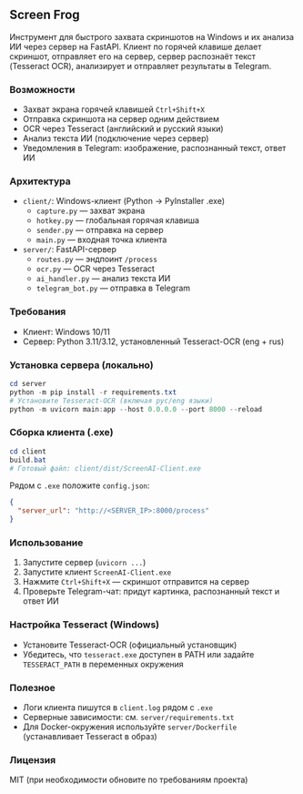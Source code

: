 ﻿## Screen Frog

Инструмент для быстрого захвата скриншотов на Windows и их анализа ИИ через сервер на FastAPI. Клиент по горячей клавише делает скриншот, отправляет его на сервер, сервер распознаёт текст (Tesseract OCR), анализирует и отправляет результаты в Telegram.

### Возможности
- Захват экрана горячей клавишей `Ctrl+Shift+X`
- Отправка скриншота на сервер одним действием
- OCR через Tesseract (английский и русский языки)
- Анализ текста ИИ (подключение через сервер)
- Уведомления в Telegram: изображение, распознанный текст, ответ ИИ

### Архитектура
- `client/`: Windows-клиент (Python → PyInstaller .exe)
  - `capture.py` — захват экрана
  - `hotkey.py` — глобальная горячая клавиша
  - `sender.py` — отправка на сервер
  - `main.py` — входная точка клиента
- `server/`: FastAPI-сервер
  - `routes.py` — эндпоинт `/process`
  - `ocr.py` — OCR через Tesseract
  - `ai_handler.py` — анализ текста ИИ
  - `telegram_bot.py` — отправка в Telegram

### Требования
- Клиент: Windows 10/11
- Сервер: Python 3.11/3.12, установленный Tesseract-OCR (eng + rus)

### Установка сервера (локально)
```powershell
cd server
python -m pip install -r requirements.txt
# Установите Tesseract-OCR (включая рус/eng языки)
python -m uvicorn main:app --host 0.0.0.0 --port 8000 --reload
```

### Сборка клиента (.exe)
```powershell
cd client
build.bat
# Готовый файл: client/dist/ScreenAI-Client.exe
```

Рядом с `.exe` положите `config.json`:
```json
{
  "server_url": "http://<SERVER_IP>:8000/process"
}
```

### Использование
1. Запустите сервер (`uvicorn ...`)
2. Запустите клиент `ScreenAI-Client.exe`
3. Нажмите `Ctrl+Shift+X` — скриншот отправится на сервер
4. Проверьте Telegram-чат: придут картинка, распознанный текст и ответ ИИ

### Настройка Tesseract (Windows)
- Установите Tesseract-OCR (официальный установщик)
- Убедитесь, что `tesseract.exe` доступен в PATH или задайте `TESSERACT_PATH` в переменных окружения

### Полезное
- Логи клиента пишутся в `client.log` рядом с `.exe`
- Серверные зависимости: см. `server/requirements.txt`
- Для Docker-окружения используйте `server/Dockerfile` (устанавливает Tesseract в образ)

### Лицензия
MIT (при необходимости обновите по требованиям проекта)
